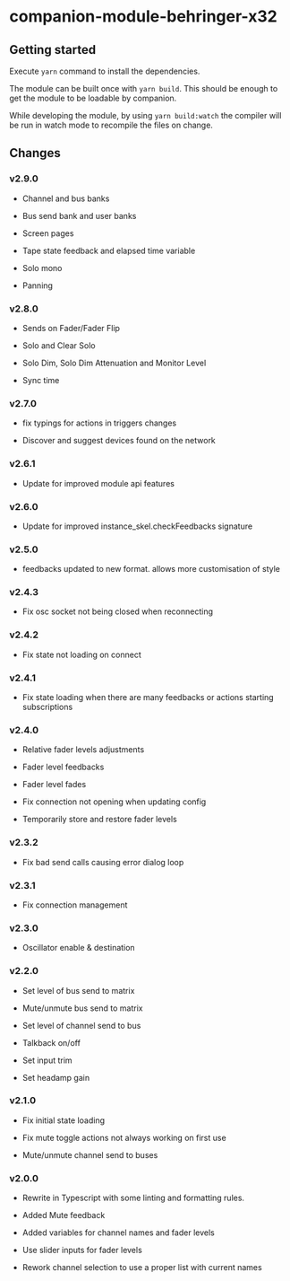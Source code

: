# companion-module-behringer-x32

## Getting started

Execute `yarn` command to install the dependencies.

The module can be built once with `yarn build`. This should be enough to get the module to be loadable by companion.

While developing the module, by using `yarn build:watch` the compiler will be run in watch mode to recompile the files on change.

## Changes

### v2.9.0

- Channel and bus banks

- Bus send bank and user banks

- Screen pages

- Tape state feedback and elapsed time variable

- Solo mono

- Panning

### v2.8.0

- Sends on Fader/Fader Flip

- Solo and Clear Solo

- Solo Dim, Solo Dim Attenuation and Monitor Level

- Sync time

### v2.7.0

- fix typings for actions in triggers changes

- Discover and suggest devices found on the network

### v2.6.1

- Update for improved module api features

### v2.6.0

- Update for improved instance_skel.checkFeedbacks signature

### v2.5.0

- feedbacks updated to new format. allows more customisation of style

### v2.4.3

- Fix osc socket not being closed when reconnecting

### v2.4.2

- Fix state not loading on connect

### v2.4.1

- Fix state loading when there are many feedbacks or actions starting subscriptions

### v2.4.0

- Relative fader levels adjustments

- Fader level feedbacks

- Fader level fades

- Fix connection not opening when updating config

- Temporarily store and restore fader levels

### v2.3.2

- Fix bad send calls causing error dialog loop

### v2.3.1

- Fix connection management

### v2.3.0

- Oscillator enable & destination

### v2.2.0

- Set level of bus send to matrix

- Mute/unmute bus send to matrix

- Set level of channel send to bus

- Talkback on/off

- Set input trim

- Set headamp gain

### v2.1.0

- Fix initial state loading

- Fix mute toggle actions not always working on first use

- Mute/unmute channel send to buses

### v2.0.0

- Rewrite in Typescript with some linting and formatting rules.

- Added Mute feedback

- Added variables for channel names and fader levels

- Use slider inputs for fader levels

- Rework channel selection to use a proper list with current names
